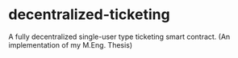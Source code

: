 # decentralized-ticketing
A fully decentralized single-user type ticketing smart contract. (An implementation of my M.Eng. Thesis)
